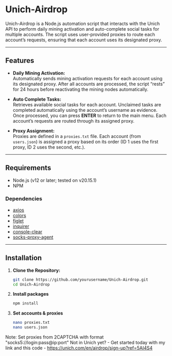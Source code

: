 # Unich-Airdrop

Unich-Airdrop is a Node.js automation script that interacts with the Unich API to perform daily mining activation and auto-complete social tasks for multiple accounts. The script uses user-provided proxies to route each account’s requests, ensuring that each account uses its designated proxy.

---

## Features

- **Daily Mining Activation:**  
  Automatically sends mining activation requests for each account using its designated proxy. After all accounts are processed, the script “rests” for 24 hours before reactivating the mining nodes automatically.

- **Auto Complete Tasks:**  
  Retrieves available social tasks for each account. Unclaimed tasks are completed automatically using the account’s username as evidence. Once processed, you can press **ENTER** to return to the main menu. Each account’s requests are routed through its assigned proxy.

- **Proxy Assignment:**  
  Proxies are defined in a `proxies.txt` file. Each account (from `users.json`) is assigned a proxy based on its order (ID 1 uses the first proxy, ID 2 uses the second, etc.).

---

## Requirements

- Node.js (v12 or later; tested on v20.15.1)
- NPM

### Dependencies

- [axios](https://www.npmjs.com/package/axios)
- [colors](https://www.npmjs.com/package/colors)
- [figlet](https://www.npmjs.com/package/figlet)
- [inquirer](https://www.npmjs.com/package/inquirer)
- [console-clear](https://www.npmjs.com/package/console-clear)
- [socks-proxy-agent](https://www.npmjs.com/package/socks-proxy-agent)

---

## Installation

1. **Clone the Repository:**

   ```bash
   git clone https://github.com/yourusername/Unich-Airdrop.git
   cd Unich-Airdrop

2. **Install packages**

   ```bash
   npm install

3. **Set accounts & proxies**

   ```bash
   nano proxies.txt
   nano users.json


Note: Set proxies from 2CAPTCHA with format "socks5://login:pass@ip:port"
Not in Unich yet? - Get started today with my link and this code - https://unich.com/en/airdrop/sign-up?ref=5AI4S4

